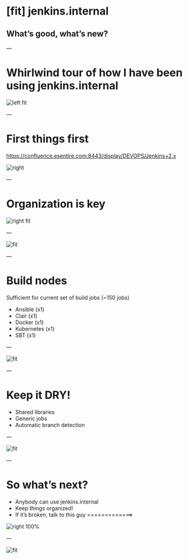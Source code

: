 # [fit] jenkins.internal

## What’s good, what’s new?

—

# Whirlwind tour of how I have been using jenkins.internal

![left fit](jenkins20.jpg)

—

# First things first

<https://confluence.esentire.com:8443/display/DEVOPS/Jenkins+2.x>

![right](document.jpg)

—

# Organization is key

![right fit](folders.jpg)

—

![fit](views.jpg)

—

# Build nodes

Sufficient for current set of build jobs (~150 jobs)

- Ansible (x1)
- Clair (x1)
- Docker (x1)
- Kubernetes (x1)
- SBT (x1)

—

![fit](clair.jpg)

—

# Keep it DRY!

- Shared libraries
- Generic jobs
- Automatic branch detection

—

![fit](libs.jpg)

—

# So what’s next?

- Anybody can use jenkins.internal
- Keep things organized!
- If it’s broken, talk to this guy =============>

![right 100%](john.jpeg)

—

![fit](clap.jpg)


